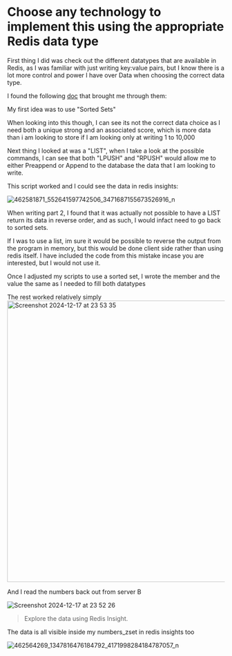 # Choose any technology to implement this using the appropriate Redis data type

First thing I did was check out the different datatypes that are available in Redis, as I was familiar with just writing key:value pairs, but I know there is a lot more control and power I have over Data when choosing the correct data type.

I found the following [doc](https://redis.io/docs/latest/develop/data-types/) that brought me through them:

My first idea was to use "Sorted Sets"

When looking into this though, I can see its not the correct data choice as I need both a unique strong and an associated score, which is more data than i am looking to store if I am looking only at writing 1 to 10,000

Next thing I looked at was a "LIST", when I take a look at the possible commands, I can see that both "LPUSH" and "RPUSH" would allow me to either Preappend or Append to the database the data that I am looking to write.

This script worked and I could see the data in redis insights:

![462581871_552641597742506_3471687155673526916_n](https://github.com/user-attachments/assets/c288c395-92a6-4a5f-9255-952b10aa237c)


When writing part 2, I found that it was actually not possible to have a LIST return its data in reverse order, and as such, I would infact need to go back to sorted sets.

If I was to use a list, im sure it would be possible to reverse the output from the program in memory, but this would be done client side rather than using redis itself. I have included the code from this mistake incase you are interested, but I would not use it.

Once I adjusted my scripts to use a sorted set, I wrote the member and the value the same as I needed to fill both datatypes

The rest worked relatively simply 
<img width="652" alt="Screenshot 2024-12-17 at 23 53 35" src="https://github.com/user-attachments/assets/681c8de6-bb60-44d8-b5b5-9c7c43475f04" />

And I read the numbers back out from server B

![Screenshot 2024-12-17 at 23 52 26](https://github.com/user-attachments/assets/db3ff7ef-6188-4c5e-9b7e-0fa0d53eeff5)

> Explore the data using Redis Insight.

The data is all visible inside my numbers_zset in redis insights too

![462564269_1347816476184792_4171998284184787057_n](https://github.com/user-attachments/assets/a0cd9cca-db40-46b7-a9ce-066ac1c8be4f)

